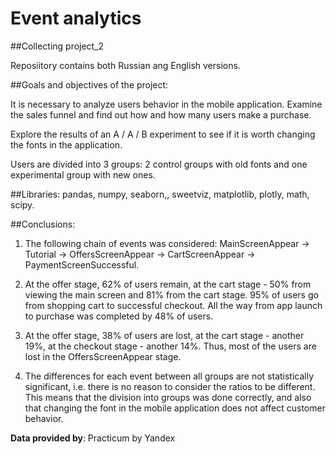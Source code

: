 # Event analytics
##Collecting project_2

Reposiitory contains both Russian ang English versions.

##Goals and objectives of the project:

It is necessary to analyze users behavior in the mobile application. Examine the sales funnel and find out how and how many users make a purchase.

Explore the results of an A / A / B experiment to see if it is worth changing the fonts in the application.

Users are divided into 3 groups: 2 control groups with old fonts and one experimental group with new ones.

##Libraries: pandas, numpy, seaborn,, sweetviz, matplotlib, plotly, math, scipy.

##Conclusions:

1. The following chain of events was considered: MainScreenAppear -> Tutorial -> OffersScreenAppear -> CartScreenAppear -> PaymentScreenSuccessful.

2. At the offer stage, 62% of users remain, at the cart stage - 50% from viewing the main screen and 81% from the cart stage. 95% of users go from shopping cart to successful checkout. All the way from app launch to purchase was completed by 48% of users.

3. At the offer stage, 38% of users are lost, at the cart stage - another 19%, at the checkout stage - another 14%. Thus, most of the users are lost in the OffersScreenAppear stage.

4. The differences for each event between all groups are not statistically significant, i.e. there is no reason to consider the ratios to be different. This means that the division into groups was done correctly, and also that changing the font in the mobile application does not affect customer behavior.

**Data provided by**: Practicum by Yandex
